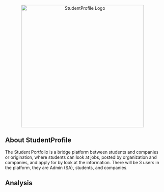 <p align="center"><img src=" " width="400" alt="StudentProfile Logo"></a></p>

<p align="center">


</p>

## About StudentProfile

The Student Portfolio is a bridge platform between students and companies or origination, where students can look at jobs, posted by organization and companies, and apply for by look at the information. There will be 3 users in the platform, they are Admin (SA), students, and companies. 


## Analysis

